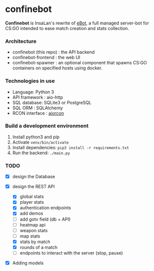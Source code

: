 # confinebot
**Confinebot** is InsaLan's rewrite of [eBot](https://github.com/deStrO/eBot-CSGO), a full managed server-bot for CS:GO intended to ease match creation and stats collection.

### Architecture
* confinebot (this repo) : the API backend
* confinebot-frontend : the web UI
* confinebot-spawner : an optional component that spawns CS:GO containers on specified hosts using docker.

### Technologies in use
* Language: Python 3
* API framework : aio-http
* SQL database: SQLite3 or PostgreSQL
* SQL ORM : SQLAlchemy
* RCON interface : [aiorcon](https://github.com/InsaLan/aiorcon)

### Build a development environment
1. Install python3 and pip
2. Activate `venv/bin/activate`
3. Install dependencies: `pip3 install -r requirements.txt`
4. Run the backend: `./main.py` 

### TODO
- [x] design the Database
- [X] design the REST API
  - [x] global stats
  - [x] player stats
  - [x] authentication endpoints
  - [x] add demos
  - [ ] add gotv field (db + API)
  - [ ] heatmap api
  - [ ] weapon stats
  - [ ] map stats
  - [x] stats by match
  - [x] rounds of a match
  - [ ] endpoints to interact with the server (stop, pause)
- [x] Adding models


